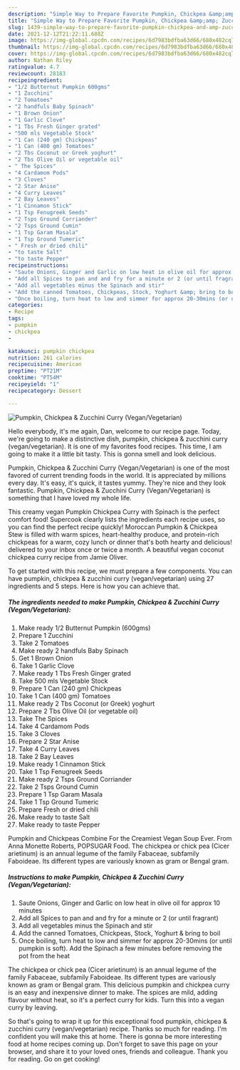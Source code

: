 ```yaml
---
description: "Simple Way to Prepare Favorite Pumpkin, Chickpea &amp;amp; Zucchini Curry (Vegan/Vegetarian)"
title: "Simple Way to Prepare Favorite Pumpkin, Chickpea &amp;amp; Zucchini Curry (Vegan/Vegetarian)"
slug: 1439-simple-way-to-prepare-favorite-pumpkin-chickpea-and-amp-zucchini-curry-vegan-vegetarian
date: 2021-12-12T21:22:11.688Z
image: https://img-global.cpcdn.com/recipes/6d7983bdfba63d66/680x482cq70/pumpkin-chickpea-zucchini-curry-veganvegetarian-recipe-main-photo.jpg
thumbnail: https://img-global.cpcdn.com/recipes/6d7983bdfba63d66/680x482cq70/pumpkin-chickpea-zucchini-curry-veganvegetarian-recipe-main-photo.jpg
cover: https://img-global.cpcdn.com/recipes/6d7983bdfba63d66/680x482cq70/pumpkin-chickpea-zucchini-curry-veganvegetarian-recipe-main-photo.jpg
author: Nathan Riley
ratingvalue: 4.7
reviewcount: 28183
recipeingredient:
- "1/2 Butternut Pumpkin 600gms"
- "1 Zucchini"
- "2 Tomatoes"
- "2 handfuls Baby Spinach"
- "1 Brown Onion"
- "1 Garlic Clove"
- "1 Tbs Fresh Ginger grated"
- "500 mls Vegetable Stock"
- "1 Can (240 gm) Chickpeas"
- "1 Can (400 gm) Tomatoes"
- "2 Tbs Coconut or Greek yoghurt"
- "2 Tbs Olive Oil or vegetable oil"
- " The Spices"
- "4 Cardamom Pods"
- "3 Cloves"
- "2 Star Anise"
- "4 Curry Leaves"
- "2 Bay Leaves"
- "1 Cinnamon Stick"
- "1 Tsp Fenugreek Seeds"
- "2 Tsps Ground Corriander"
- "2 Tsps Ground Cumin"
- "1 Tsp Garam Masala"
- "1 Tsp Ground Tumeric"
- " Fresh or dried chili"
- "to taste Salt"
- "to taste Pepper"
recipeinstructions:
- "Saute Onions, Ginger and Garlic on low heat in olive oil for approx 10 minutes"
- "Add all Spices to pan and and fry for a minute or 2 (or until fragrant)"
- "Add all vegetables minus the Spinach and stir"
- "Add the canned Tomatoes, Chickpeas, Stock, Yoghurt &amp; bring to boil"
- "Once boiling, turn heat to low and simmer for approx 20-30mins (or until pumpkin is soft). Add the Spinach a few minutes before removing the pot from the heat"
categories:
- Recipe
tags:
- pumpkin
- chickpea
- 

katakunci: pumpkin chickpea  
nutrition: 261 calories
recipecuisine: American
preptime: "PT21M"
cooktime: "PT54M"
recipeyield: "1"
recipecategory: Dessert

---
```



![Pumpkin, Chickpea &amp; Zucchini Curry (Vegan/Vegetarian)](https://img-global.cpcdn.com/recipes/6d7983bdfba63d66/680x482cq70/pumpkin-chickpea-zucchini-curry-veganvegetarian-recipe-main-photo.jpg)

Hello everybody, it's me again, Dan, welcome to our recipe page. Today, we're going to make a distinctive dish, pumpkin, chickpea &amp; zucchini curry (vegan/vegetarian). It is one of my favorites food recipes. This time, I am going to make it a little bit tasty. This is gonna smell and look delicious.

Pumpkin, Chickpea &amp; Zucchini Curry (Vegan/Vegetarian) is one of the most favored of current trending foods in the world. It is appreciated by millions every day. It's easy, it's quick, it tastes yummy. They're nice and they look fantastic. Pumpkin, Chickpea &amp; Zucchini Curry (Vegan/Vegetarian) is something that I have loved my whole life.

This creamy vegan Pumpkin Chickpea Curry with Spinach is the perfect comfort food! Supercook clearly lists the ingredients each recipe uses, so you can find the perfect recipe quickly! Moroccan Pumpkin &amp; Chickpea Stew is filled with warm spices, heart-healthy produce, and protein-rich chickpeas for a warm, cozy lunch or dinner that&#39;s both hearty and delicious! delivered to your inbox once or twice a month. A beautiful vegan coconut chickpea curry recipe from Jamie Oliver.


To get started with this recipe, we must prepare a few components. You can have pumpkin, chickpea &amp; zucchini curry (vegan/vegetarian) using 27 ingredients and 5 steps. Here is how you can achieve that.

<!--inarticleads1-->

##### The ingredients needed to make Pumpkin, Chickpea &amp; Zucchini Curry (Vegan/Vegetarian):

1. Make ready 1/2 Butternut Pumpkin (600gms)
1. Prepare 1 Zucchini
1. Take 2 Tomatoes
1. Make ready 2 handfuls Baby Spinach
1. Get 1 Brown Onion
1. Take 1 Garlic Clove
1. Make ready 1 Tbs Fresh Ginger grated
1. Take 500 mls Vegetable Stock
1. Prepare 1 Can (240 gm) Chickpeas
1. Take 1 Can (400 gm) Tomatoes
1. Make ready 2 Tbs Coconut (or Greek) yoghurt
1. Prepare 2 Tbs Olive Oil (or vegetable oil)
1. Take  The Spices
1. Take 4 Cardamom Pods
1. Take 3 Cloves
1. Prepare 2 Star Anise
1. Take 4 Curry Leaves
1. Take 2 Bay Leaves
1. Make ready 1 Cinnamon Stick
1. Take 1 Tsp Fenugreek Seeds
1. Make ready 2 Tsps Ground Corriander
1. Take 2 Tsps Ground Cumin
1. Prepare 1 Tsp Garam Masala
1. Take 1 Tsp Ground Tumeric
1. Prepare  Fresh or dried chili
1. Make ready to taste Salt
1. Make ready to taste Pepper


Pumpkin and Chickpeas Combine For the Creamiest Vegan Soup Ever. From Anna Monette Roberts, POPSUGAR Food. The chickpea or chick pea (Cicer arietinum) is an annual legume of the family Fabaceae, subfamily Faboideae. Its different types are variously known as gram or Bengal gram. 

<!--inarticleads2-->

##### Instructions to make Pumpkin, Chickpea &amp; Zucchini Curry (Vegan/Vegetarian):

1. Saute Onions, Ginger and Garlic on low heat in olive oil for approx 10 minutes
1. Add all Spices to pan and and fry for a minute or 2 (or until fragrant)
1. Add all vegetables minus the Spinach and stir
1. Add the canned Tomatoes, Chickpeas, Stock, Yoghurt &amp; bring to boil
1. Once boiling, turn heat to low and simmer for approx 20-30mins (or until pumpkin is soft). Add the Spinach a few minutes before removing the pot from the heat


The chickpea or chick pea (Cicer arietinum) is an annual legume of the family Fabaceae, subfamily Faboideae. Its different types are variously known as gram or Bengal gram. This delicious pumpkin and chickpea curry is an easy and inexpensive dinner to make. The spices are mild, adding flavour without heat, so it&#39;s a perfect curry for kids. Turn this into a vegan curry by leaving. 

So that's going to wrap it up for this exceptional food pumpkin, chickpea &amp; zucchini curry (vegan/vegetarian) recipe. Thanks so much for reading. I'm confident you will make this at home. There is gonna be more interesting food at home recipes coming up. Don't forget to save this page on your browser, and share it to your loved ones, friends and colleague. Thank you for reading. Go on get cooking!
